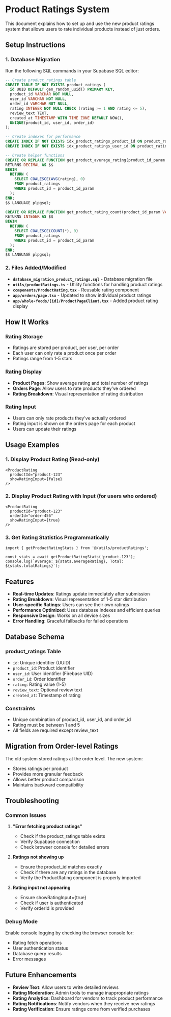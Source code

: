 # Product Ratings System

This document explains how to set up and use the new product ratings system that allows users to rate individual products instead of just orders.

## Setup Instructions

### 1. Database Migration

Run the following SQL commands in your Supabase SQL editor:

```sql
-- Create product_ratings table
CREATE TABLE IF NOT EXISTS product_ratings (
  id UUID DEFAULT gen_random_uuid() PRIMARY KEY,
  product_id VARCHAR NOT NULL,
  user_id VARCHAR NOT NULL,
  order_id VARCHAR NOT NULL,
  rating INTEGER NOT NULL CHECK (rating >= 1 AND rating <= 5),
  review_text TEXT,
  created_at TIMESTAMP WITH TIME ZONE DEFAULT NOW(),
  UNIQUE(product_id, user_id, order_id)
);

-- Create indexes for performance
CREATE INDEX IF NOT EXISTS idx_product_ratings_product_id ON product_ratings(product_id);
CREATE INDEX IF NOT EXISTS idx_product_ratings_user_id ON product_ratings(user_id);

-- Create helper functions
CREATE OR REPLACE FUNCTION get_product_average_rating(product_id_param VARCHAR)
RETURNS DECIMAL AS $$
BEGIN
  RETURN (
    SELECT COALESCE(AVG(rating), 0)
    FROM product_ratings
    WHERE product_id = product_id_param
  );
END;
$$ LANGUAGE plpgsql;

CREATE OR REPLACE FUNCTION get_product_rating_count(product_id_param VARCHAR)
RETURNS INTEGER AS $$
BEGIN
  RETURN (
    SELECT COALESCE(COUNT(*), 0)
    FROM product_ratings
    WHERE product_id = product_id_param
  );
END;
$$ LANGUAGE plpgsql;
```

### 2. Files Added/Modified

- **`database_migration_product_ratings.sql`** - Database migration file
- **`utils/productRatings.ts`** - Utility functions for handling product ratings
- **`components/ProductRating.tsx`** - Reusable rating component
- **`app/orders/page.tsx`** - Updated to show individual product ratings
- **`app/whole-foods/[id]/ProductPageClient.tsx`** - Added product rating display

## How It Works

### Rating Storage
- Ratings are stored per product, per user, per order
- Each user can only rate a product once per order
- Ratings range from 1-5 stars

### Rating Display
- **Product Pages**: Show average rating and total number of ratings
- **Orders Page**: Allow users to rate products they've ordered
- **Rating Breakdown**: Visual representation of rating distribution

### Rating Input
- Users can only rate products they've actually ordered
- Rating input is shown on the orders page for each product
- Users can update their ratings

## Usage Examples

### 1. Display Product Rating (Read-only)
```tsx
<ProductRating 
  productId="product-123"
  showRatingInput={false}
/>
```

### 2. Display Product Rating with Input (for users who ordered)
```tsx
<ProductRating 
  productId="product-123"
  orderId="order-456"
  showRatingInput={true}
/>
```

### 3. Get Rating Statistics Programmatically
```tsx
import { getProductRatingStats } from '@/utils/productRatings';

const stats = await getProductRatingStats('product-123');
console.log(`Average: ${stats.averageRating}, Total: ${stats.totalRatings}`);
```

## Features

- **Real-time Updates**: Ratings update immediately after submission
- **Rating Breakdown**: Visual representation of 1-5 star distribution
- **User-specific Ratings**: Users can see their own ratings
- **Performance Optimized**: Uses database indexes and efficient queries
- **Responsive Design**: Works on all device sizes
- **Error Handling**: Graceful fallbacks for failed operations

## Database Schema

### product_ratings Table
- `id`: Unique identifier (UUID)
- `product_id`: Product identifier
- `user_id`: User identifier (Firebase UID)
- `order_id`: Order identifier
- `rating`: Rating value (1-5)
- `review_text`: Optional review text
- `created_at`: Timestamp of rating

### Constraints
- Unique combination of product_id, user_id, and order_id
- Rating must be between 1 and 5
- All fields are required except review_text

## Migration from Order-level Ratings

The old system stored ratings at the order level. The new system:
- Stores ratings per product
- Provides more granular feedback
- Allows better product comparison
- Maintains backward compatibility

## Troubleshooting

### Common Issues

1. **"Error fetching product ratings"**
   - Check if the product_ratings table exists
   - Verify Supabase connection
   - Check browser console for detailed errors

2. **Ratings not showing up**
   - Ensure the product_id matches exactly
   - Check if there are any ratings in the database
   - Verify the ProductRating component is properly imported

3. **Rating input not appearing**
   - Ensure showRatingInput={true}
   - Check if user is authenticated
   - Verify orderId is provided

### Debug Mode

Enable console logging by checking the browser console for:
- Rating fetch operations
- User authentication status
- Database query results
- Error messages

## Future Enhancements

- **Review Text**: Allow users to write detailed reviews
- **Rating Moderation**: Admin tools to manage inappropriate ratings
- **Rating Analytics**: Dashboard for vendors to track product performance
- **Rating Notifications**: Notify vendors when they receive new ratings
- **Rating Verification**: Ensure ratings come from verified purchases
